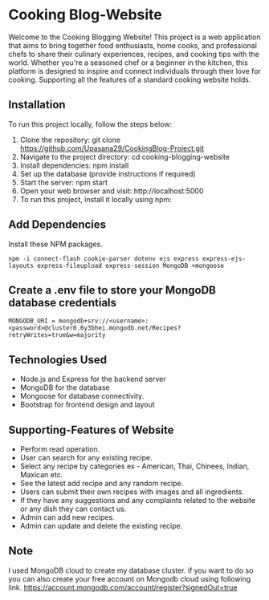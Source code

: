 # Cooking Blog-Website
Welcome to the Cooking Blogging Website! This project is a web application that aims to bring together food enthusiasts, home cooks, and professional chefs to share their culinary experiences, recipes, and cooking tips with the world. Whether you're a seasoned chef or a beginner in the kitchen, this platform is designed to inspire and connect individuals through their love for cooking. Supporting all the features of a standard cooking website holds.


## Installation
To run this project locally, follow the steps below:

1. Clone the repository: git clone https://github.com/Upasana29/CookingBlog-Project.git
2. Navigate to the project directory: cd cooking-blogging-website
3. Install dependencies: npm install
4. Set up the database (provide instructions if required)
5. Start the server: npm start
6. Open your web browser and visit: http://localhost:5000
7. To run this project, install it locally using npm:

## Add Dependencies

Install these NPM packages. 
```
npm -i connect-flash cookie-parser dotenv ejs express express-ejs-layouts express-fileupload express-session MongoDB +mongoose
```

## Create a .env file to store your MongoDB database credentials
```
MONGODB_URI = mongodb+srv://<username>:<password>@cluster0.6y3bhei.mongodb.net/Recipes?retryWrites=true&w=majority
```
## Technologies Used
+ Node.js and Express for the backend server
+ MongoDB for the database
+ Mongoose for database connectivity.
+ Bootstrap for frontend design and layout

## Supporting-Features of Website

+ Perform read operation.
+ User can search for any existing recipe.
+ Select any recipe by categories ex - American, Thai, Chinees, Indian, Maxican etc.
+ See the latest add recipe and any random recipe.
+ Users can submit their own recipes with images and all ingredients.
+ If they have any suggestions and any complaints related to the website or any dish they can contact us.
+ Admin can add new recipes.
+ Admin can update and delete the existing recipe.
  
## Note
I used MongoDB cloud to create my database cluster. if you want to do so you can also create your free account on Mongodb cloud using following link.
https://account.mongodb.com/account/register?signedOut=true

